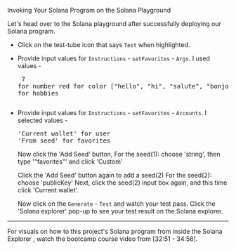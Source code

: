 Invoking Your Solana Program on the Solana Playground

Let's head over to the Solana playground after successfully deploying our Solana program.

- Click on the test-tube icon that says `Test` when highlighted.

- Provide input values for `Instructions` - `setFavorites` - `Args`. I used values - <pre>
7 for number
red for color
["hello", "hi", "salute", "bonjour", "hola"] for hobbies
</pre>

- Provide input values for `Instructions` - `setFavorites` - `Accounts`. I selected values -
  <pre>
  'Current wallet' for user
  'From seed' for favorites
  </pre>

  Now click the 'Add Seed' button,
  For the seed(1): choose 'string', then type '"favorites"' and click 'Custom'

  Click the 'Add Seed' button again to add a seed(2)
  For the seed(2): choose 'publicKey'
  Next, click the seed(2) input box again, and this time click 'Current wallet'.

  Now click on the `Generate` - `Test` and watch your test pass. Click the 'Solana explorer' pop-up to see your test result on the Solana explorer.

---

For visuals on how to this project's Solana program from inside the Solana Explorer , watch the bootcamp course video from [32:51 - 34:56].
